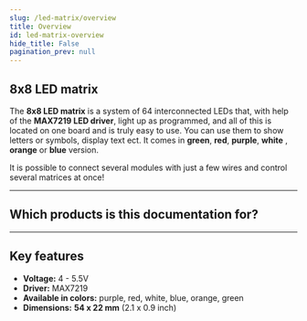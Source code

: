 ```yaml
---
slug: /led-matrix/overview
title: Overview
id: led-matrix-overview 
hide_title: False
pagination_prev: null
---
```


## 8x8 LED matrix 

The **8x8 LED matrix** is a system of 64 interconnected LEDs that, with help of the **MAX7219 LED driver**, light up as programmed, and all of this is located on one board and is truly easy to use. You can use them to show letters or symbols, display text ect. It comes in **green**, **red**, **purple**, **white** , **orange** or **blue** version.

<InfoBox> It is possible to connect several modules with just a few wires and control several matrices at once! </InfoBox>

<CenteredImage src="/img/led-matrix/333151.jpg" alt="LED matrix" caption="LED matrix" />

---

## Which products is this documentation for?

<QuickLink 
  title="8x8 LED matrix MAX7219 - Green" 
  description="333148"
  url="https://soldered.com/product/8x8-led-matrix-max7219-board/?attribute_pa_color=green"
  image="/img/led-matrix/333148.jpg" 
/>

<QuickLink 
  title="8x8 LED matrix MAX7219 - Red" 
  description="333149"
  url="https://soldered.com/product/8x8-led-matrix-max7219-board/?attribute_pa_color=green"
  image="/img/led-matrix/333149.jpg" 
/>

<QuickLink 
  title="8x8 LED matrix MAX7219 - Purple" 
  description="333150"
  url="https://soldered.com/product/8x8-led-matrix-max7219-board/?attribute_pa_color=purple"
  image="/img/led-matrix/333150.jpg" 
/>

<QuickLink 
  title="8x8 LED matrix MAX7219 - White" 
  description="333151"
  url="https://soldered.com/product/8x8-led-matrix-max7219-board/?attribute_pa_color=white"
  image="/img/led-matrix/333151.jpg" 
/>

<QuickLink 
  title="8x8 LED matrix MAX7219 - Orange" 
  description="333152"
  url="https://soldered.com/product/8x8-led-matrix-max7219-board/?attribute_pa_color=orange"
  image="/img/led-matrix/333152.jpg" 
/>

<QuickLink 
  title="8x8 LED matrix MAX7219 - Blue" 
  description="333153"
  url="https://soldered.com/product/8x8-led-matrix-max7219-board/?attribute_pa_color=blue"
  image="/img/led-matrix/333153.jpg" 
/>

---

## Key features

- **Voltage:** 4 - 5.5V
- **Driver:** MAX7219
- **Available in colors:** purple, red, white, blue, orange, green
- **Dimensions:** **54 x 22 mm** (2.1 x 0.9 inch)

